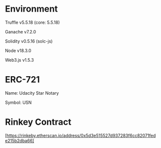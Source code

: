 # Environment
Truffle v5.5.18 (core: 5.5.18)

Ganache v7.2.0

Solidity v0.5.16 (solc-js)

Node v18.3.0

Web3.js v1.5.3

# ERC-721
Name: Udacity Star Notary

Symbol: USN

# Rinkey Contract

[https://rinkeby.etherscan.io/address/0x5d3e515527d937283f6cc82071fede215b2dba66]
